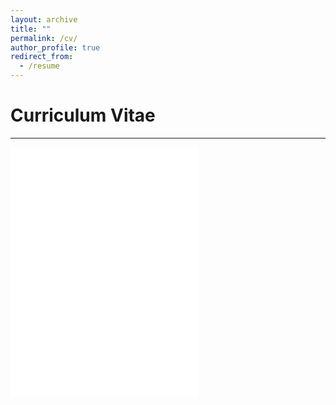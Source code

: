 ```yaml
---
layout: archive
title: ""
permalink: /cv/
author_profile: true
redirect_from:
  - /resume
---
```

<!-- {% include base_path %} -->
# Curriculum Vitae
---

<embed src="/files/cv-jhchae.pdf" width="300" height="400" type='application/pdf'>

